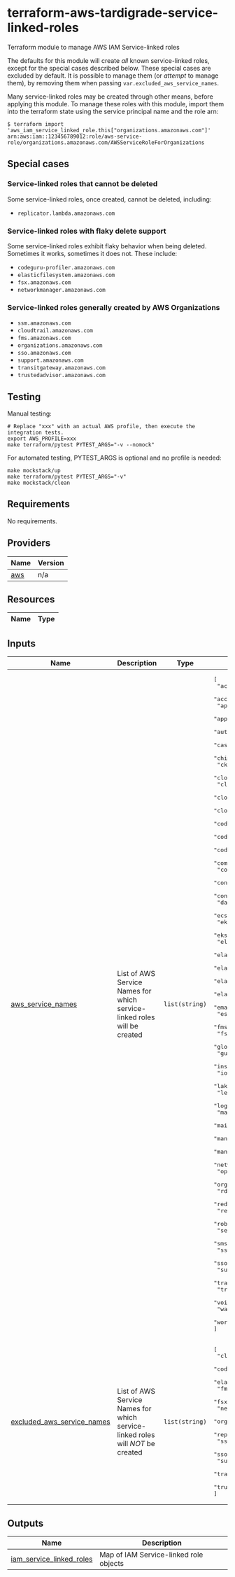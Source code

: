 # terraform-aws-tardigrade-service-linked-roles

Terraform module to manage AWS IAM Service-linked roles

The defaults for this module will create _all_ known service-linked roles,
except for the special cases described below. These special cases are
excluded by default. It is possible to manage them (or _attempt_ to manage
them), by removing them when passing `var.excluded_aws_service_names`.

Many service-linked roles may be created through other means, before applying
this module. To manage these roles with this module, import them into the terraform
state using the service principal name and the role arn:

```
$ terraform import 'aws_iam_service_linked_role.this["organizations.amazonaws.com"]' arn:aws:iam::123456789012:role/aws-service-role/organizations.amazonaws.com/AWSServiceRoleForOrganizations
```

## Special cases

### Service-linked roles that cannot be deleted

Some service-linked roles, once created, cannot be deleted, including:

* `replicator.lambda.amazonaws.com`

### Service-linked roles with flaky delete support

Some service-linked roles exhibit flaky behavior when being deleted. Sometimes
it works, sometimes it does not. These include:

* `codeguru-profiler.amazonaws.com`
* `elasticfilesystem.amazonaws.com`
* `fsx.amazonaws.com`
* `networkmanager.amazonaws.com`

### Service-linked roles generally created by AWS Organizations

* `ssm.amazonaws.com`
* `cloudtrail.amazonaws.com`
* `fms.amazonaws.com`
* `organizations.amazonaws.com`
* `sso.amazonaws.com`
* `support.amazonaws.com`
* `transitgateway.amazonaws.com`
* `trustedadvisor.amazonaws.com`

## Testing

Manual testing:

```
# Replace "xxx" with an actual AWS profile, then execute the integration tests.
export AWS_PROFILE=xxx 
make terraform/pytest PYTEST_ARGS="-v --nomock"
```

For automated testing, PYTEST_ARGS is optional and no profile is needed:

```
make mockstack/up
make terraform/pytest PYTEST_ARGS="-v"
make mockstack/clean
```

<!-- BEGIN TFDOCS -->
## Requirements

No requirements.

## Providers

| Name | Version |
|------|---------|
| <a name="provider_aws"></a> [aws](#provider\_aws) | n/a |

## Resources

| Name | Type |
|------|------|

## Inputs

| Name | Description | Type | Default | Required |
|------|-------------|------|---------|:--------:|
| <a name="input_aws_service_names"></a> [aws\_service\_names](#input\_aws\_service\_names) | List of AWS Service Names for which service-linked roles will be created | `list(string)` | <pre>[<br>  "access-analyzer.amazonaws.com",<br>  "accountdiscovery.ssm.amazonaws.com",<br>  "appmesh.amazonaws.com",<br>  "appstream.application-autoscaling.amazonaws.com",<br>  "autoscaling-plans.amazonaws.com",<br>  "cassandra.application-autoscaling.amazonaws.com",<br>  "chime.amazonaws.com",<br>  "cks.kms.amazonaws.com",<br>  "cloud9.amazonaws.com",<br>  "cloudhsm.amazonaws.com",<br>  "cloudtrail.amazonaws.com",<br>  "cloudwatch-crossaccount.amazonaws.com",<br>  "codeguru-profiler.amazonaws.com",<br>  "codeguru-reviewer.amazonaws.com",<br>  "codestar-notifications.amazonaws.com",<br>  "compute-optimizer.amazonaws.com",<br>  "config.amazonaws.com",<br>  "connect.amazonaws.com",<br>  "continuousexport.discovery.amazonaws.com",<br>  "dax.amazonaws.com",<br>  "ecs.amazonaws.com",<br>  "eks.amazonaws.com",<br>  "eks-nodegroup.amazonaws.com",<br>  "elasticache.amazonaws.com",<br>  "elasticbeanstalk.amazonaws.com",<br>  "elasticfilesystem.amazonaws.com",<br>  "elasticloadbalancing.amazonaws.com",<br>  "elasticmapreduce.amazonaws.com",<br>  "email.cognito-idp.amazonaws.com",<br>  "es.amazonaws.com",<br>  "fms.amazonaws.com",<br>  "fsx.amazonaws.com",<br>  "globalaccelerator.amazonaws.com",<br>  "guardduty.amazonaws.com",<br>  "inspector.amazonaws.com",<br>  "iotsitewise.amazonaws.com",<br>  "lakeformation.amazonaws.com",<br>  "lex.amazonaws.com",<br>  "logger.cloudfront.amazonaws.com",<br>  "macie.amazonaws.com",<br>  "maintenance.elasticbeanstalk.amazonaws.com",<br>  "managedupdates.elasticbeanstalk.amazonaws.com",<br>  "management.chatbot.amazonaws.com",<br>  "networkmanager.amazonaws.com",<br>  "ops.apigateway.amazonaws.com",<br>  "organizations.amazonaws.com",<br>  "rds.amazonaws.com",<br>  "redshift.amazonaws.com",<br>  "replicator.lambda.amazonaws.com",<br>  "robomaker.amazonaws.com",<br>  "securityhub.amazonaws.com",<br>  "sms.amazonaws.com",<br>  "ssm.amazonaws.com",<br>  "sso.amazonaws.com",<br>  "support.amazonaws.com",<br>  "transitgateway.amazonaws.com",<br>  "trustedadvisor.amazonaws.com",<br>  "voiceconnector.chime.amazonaws.com",<br>  "wafv2.amazonaws.com",<br>  "worklink.amazonaws.com"<br>]</pre> | no |
| <a name="input_excluded_aws_service_names"></a> [excluded\_aws\_service\_names](#input\_excluded\_aws\_service\_names) | List of AWS Service Names for which service-linked roles will *NOT* be created | `list(string)` | <pre>[<br>  "cloudtrail.amazonaws.com",<br>  "codeguru-profiler.amazonaws.com",<br>  "elasticfilesystem.amazonaws.com",<br>  "fms.amazonaws.com",<br>  "fsx.amazonaws.com",<br>  "networkmanager.amazonaws.com",<br>  "organizations.amazonaws.com",<br>  "replicator.lambda.amazonaws.com",<br>  "ssm.amazonaws.com",<br>  "sso.amazonaws.com",<br>  "support.amazonaws.com",<br>  "transitgateway.amazonaws.com",<br>  "trustedadvisor.amazonaws.com"<br>]</pre> | no |

## Outputs

| Name | Description |
|------|-------------|
| <a name="output_iam_service_linked_roles"></a> [iam\_service\_linked\_roles](#output\_iam\_service\_linked\_roles) | Map of IAM Service-linked role objects |

<!-- END TFDOCS -->
